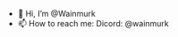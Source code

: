 - 👋 Hi, I’m @Wainmurk
- 📫 How to reach me: Dicord: @wainmurk

<!---
Wainmurk/Wainmurk is a ✨ special ✨ repository because its `README.md` (this file) appears on your GitHub profile.
You can click the Preview link to take a look at your changes.
--->
